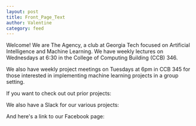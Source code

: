 ```yaml
---
layout: post
title: Front_Page_Text
author: Valentine
category: feed
---
```


Welcome! We are The Agency, a club at Georgia Tech focused on Artificial Intelligence and Machine Learning. We have weekly lectures on Wednesdays at 6:30 in the College of Computing Building (CCB) 346. 

We also have weekly project meetings on Tuesdays at 6pm in CCB 345 for those interested in implementing machine learning projects in a group setting. 

If you want to check out out prior projects:

We also have a Slack for our various projects:

And here's a link to our Facebook page:
